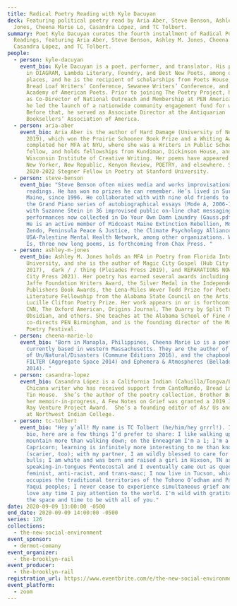 ```yaml
---
title: Radical Poetry Reading with Kyle Dacuyan
deck: Featuring political poetry read by Aria Aber, Steve Benson, Ashley M.
  Jones, Cheena Marie Lo, Casandra López, and TC Tolbert.
summary: Poet Kyle Dacuyan curates the fourth installment of Radical Poetry
  Readings, featuring Aria Aber, Steve Benson, Ashley M. Jones, Cheena Marie Lo,
  Casandra López, and TC Tolbert.
people:
  - person: kyle-dacuyan
    event_bio: Kyle Dacuyan is a poet, performer, and translator. His poems appear
      in DIAGRAM, Lambda Literary, Foundry, and Best New Poets, among other
      places, and he is the recipient of scholarships from Poets House, the
      Bread Loaf Writers’ Conference, Sewanee Writers’ Conference, and the
      Academy of American Poets. Prior to joining The Poetry Project, he served
      as Co-Director of National Outreach and Membership at PEN America, where
      he led the launch of a nationwide community engagement fund for writers.
      Before that, he served as Associate Director at the Antiquarian
      Booksellers’ Association of America.
  - person: aria-aber
    event_bio: Aria Aber is the author of Hard Damage (University of Nebraska Press,
      2019), which won the Prairie Schooner Book Prize and a Whiting Award. She
      completed her MFA at NYU, where she was a Writers in Public Schools
      fellow, and holds fellowships from Kundiman, Dickinson House, and the
      Wisconsin Institute of Creative Writing. Her poems have appeared in the
      New Yorker, New Republic, Kenyon Review, POETRY, and elsewhere. She is a
      2020-2022 Stegner Fellow in Poetry at Stanford University.
  - person: steve-benson
    event_bio: "Steve Benson often mixes media and works improvisationally in poetry
      readings. He has won no prizes he can remember. He’s lived in Surry,
      Maine, since 1996. He collaborated with with nine old friends to prepare
      the Grand Piano series of autobiographical essays (Mode A, 2006-10) and
      with Suzanne Stein in 36 improvised public on-line chat messaging
      performances now collected in Do Your Own Damn Laundry (Gauss.pdf, 2019).
      He is an active member of Midcoast Maine Extinction Rebellion, Morgan Bay
      Zendo, Peninsula Peace & Justice, the Climate Psychology Alliance, and
      USA-Palestine Mental Health Network, among other organizations. What This
      Is, three new long poems, is forthcoming from Chax Press. "
  - person: ashley-m-jones
    event_bio: Ashley M. Jones holds an MFA in Poetry from Florida International
      University, and she is the author of Magic City Gospel (Hub City Press
      2017),  dark / / thing (Pleiades Press 2019), and REPARATIONS NOW! (Hub
      City Press 2021). Her poetry has earned several awards including the Rona
      Jaffe Foundation Writers Award, the Silver Medal in the Independent
      Publishers Book Awards, the Lena-Miles Wever Todd Prize for Poetry, a
      Literature Fellowship from the Alabama State Council on the Arts, and the
      Lucille Clifton Poetry Prize. Her work appears in or is forthcoming at
      CNN, The Oxford American, Origins Journal, The Quarry by Split This Rock,
      Obsidian, and others. She teaches at the Alabama School of Fine Arts,
      co-directs PEN Birmingham, and is the founding director of the Magic City
      Poetry Festival.
  - person: cheena-marie-lo
    event_bio: "Born in Manapla, Philippines, Cheena Marie Lo is a poet and editor
      currently based in western Massachusetts. They are the author of A Series
      of Un/Natural/Disasters (Commune Editions 2016), and the chapbooks NO
      FILTER (Aggregate Space 2014) and Ephemera & Atmospheres (Belladonna*
      2014). "
  - person: casandra-lopez
    event_bio: Casandra López is a California Indian (Cahuilla/Tongva/Luiseño) and
      Chicana writer who has received support from CantoMundo, Bread Loaf, and
      Tin House.  She’s the author of the poetry collection, Brother Bullet and
      her memoir-in-progress, A Few Notes on Grief was granted a 2019 James W.
      Ray Venture Project Award.  She’s a founding editor of As/ Us and teaches
      at Northwest Indian College.
  - person: tc-tolbert
    event_bio: "Hey y’all! My name is TC Tolbert (he/him/hey grrrl!). Instead of a
      bio, here are a few things I’d prefer to share: I like walking up a
      mountain more than walking down; on the Enneagram I'm a 1; I'm a
      Capricorn; learning is infinitely more interesting to me than knowing
      (scarier, too); with my partner, I am wildly blessed to care for two pit
      bulls; I am white and was born and raised a girl in Hixson, TN as a
      speaking-in-tongues Pentecostal and I eventually came out as queer,
      feminist, anti-racist, and trans-masc; I now live in Tucson, which
      occupies the traditional territories of the Tohono O’odham and Pascua
      Yaqui peoples; I never cease to experience simultaneous grief and deep
      love any time I pay attention to the world. I'm wild with gratitude for
      the space and time to be with all of you."
date: 2020-09-09 13:00:00 -0500
end_date: 2020-09-09 14:00:00 -0500
series: 126
collections:
  - the-new-social-environment
event_sponsor:
  - dermot-comany
event_organizer:
  - the-brooklyn-rail
event_producer:
  - the-brooklyn-rail
registration_url: https://www.eventbrite.com/e/the-new-social-environment-126-radical-poetry-with-kyle-dacuyan-tickets-119512768909
event_platform:
  - zoom
---
```

